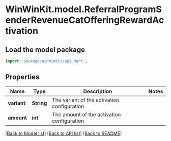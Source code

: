 # WinWinKit.model.ReferralProgramSenderRevenueCatOfferingRewardActivation

## Load the model package
```dart
import 'package:WinWinKit/api.dart';
```

## Properties
Name | Type | Description | Notes
------------ | ------------- | ------------- | -------------
**variant** | **String** | The variant of the activation configuration | 
**amount** | **int** | The amount of the activation configuration | 

[[Back to Model list]](../README.md#documentation-for-models) [[Back to API list]](../README.md#documentation-for-api-endpoints) [[Back to README]](../README.md)


